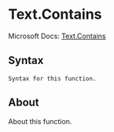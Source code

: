 ---
---

# Text.Contains

Microsoft Docs: [Text.Contains](https://docs.microsoft.com/en-us/powerquery-m/text-contains)

## Syntax

```
Syntax for this function.
```

## About

About this function.


